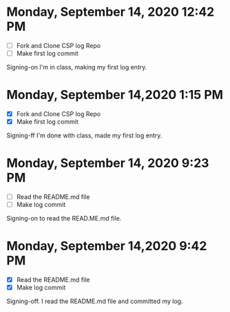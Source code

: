# Monday, September 14, 2020 12:42 PM
- [ ] Fork and Clone CSP log Repo
- [ ] Make first log commit 

Signing-on I'm in class, making my first log entry.

# Monday, September 14,2020 1:15 PM
- [X] Fork and Clone CSP log Repo
- [X] Make first log commit 

Signing-ff I'm done with class, made my first log entry.

# Monday, September 14, 2020 9:23 PM
- [ ] Read the README.md file 
- [ ] Make log commit

Signing-on to read the READ.ME.md file.

# Monday, September 14,2020 9:42 PM
- [X] Read the README.md file 
- [X] Make log commit

Signing-off. I read the README.md file and committed my log.

